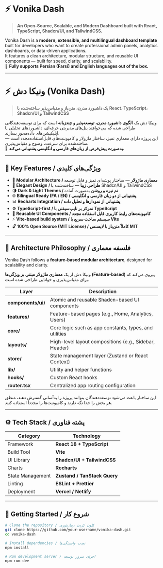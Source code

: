 # ⚡️ Vonika Dash

> **An Open-Source, Scalable, and Modern Dashboard built with React, TypeScript, Shadcn/UI, and TailwindCSS.**

Vonika Dash is a **modern, extensible, and multilingual dashboard template** built for developers who want to create professional admin panels, analytics dashboards, or data-driven applications.  
It features a clean architecture, modular structure, and reusable UI components — built for speed, clarity, and scalability.  
💬 **Fully supports Persian (Farsi) and English languages out of the box.**

---

# ⚡️ ونیکا دش (Vonika Dash)

> **یک داشبورد مدرن، متن‌باز و مقیاس‌پذیر ساخته‌شده با React، TypeScript، Shadcn/UI و TailwindCSS**

ونیکا دش یک **الگوی داشبورد مدرن، توسعه‌پذیر و چندزبانه** است که برای توسعه‌دهندگانی طراحی شده که می‌خواهند پنل‌های مدیریتی حرفه‌ای، داشبوردهای تحلیلی یا اپلیکیشن‌های داده‌محور بسازند.  
این پروژه دارای معماری تمیز، ساختار ماژولار و کامپوننت‌های قابل‌استفاده‌مجدد است — ساخته‌شده برای سرعت، وضوح و مقیاس‌پذیری.  
💬 **به‌صورت پیش‌فرض از زبان‌های فارسی و انگلیسی پشتیبانی می‌کند.**

---

## 🚀 Key Features / ویژگی‌های کلیدی

- 🧱 **Modular Architecture / معماری ماژولار** — ساختار پوشه‌ای تمیز و قابل توسعه  
- 🎨 **Elegant Design / طراحی زیبا** — ساخته‌شده با Shadcn/UI و TailwindCSS  
- 🌗 **Dark & Light Themes / تم تیره و روشن** به‌صورت آماده  
- 🌐 **Bilingual Ready (FA / EN) / پشتیبانی از دو زبان فارسی و انگلیسی**  
- 📊 **Recharts Integration / پشتیبانی از نمودارها و تحلیل داده**  
- ⚙️ **TypeScript-first / تمرکز بر تایپ‌سیفتی با TypeScript**  
- 🧩 **Reusable UI Components / کامپوننت‌های رابط کاربری قابل استفاده مجدد**  
- ⚡️ **Vite-based build system / سیستم ساخت سریع با Vite**  
- 🔓 **100% Open Source (MIT License) / کاملاً متن‌باز با لایسنس MIT**

---

## 🧩 Architecture Philosophy / فلسفه معماری

Vonika Dash follows a **feature-based modular architecture**, designed for scalability and clarity.

ونیکا دش از یک **معماری ماژولار مبتنی بر ویژگی‌ها (Feature-based)** پیروی می‌کند که برای مقیاس‌پذیری و خوانایی طراحی شده است.

| Layer | Description |
|-------|--------------|
| **components/ui/** | Atomic and reusable Shadcn-based UI components |
| **features/** | Feature-based pages (e.g., Home, Analytics, Users) |
| **core/** | Core logic such as app constants, types, and utilities |
| **layouts/** | High-level layout compositions (e.g., Sidebar, Header) |
| **store/** | State management layer (Zustand or React Context) |
| **lib/** | Utility and helper functions |
| **hooks/** | Custom React hooks |
| **router.tsx** | Centralized app routing configuration |

این ساختار باعث می‌شود توسعه‌دهندگان بتوانند پروژه را به‌آسانی گسترش دهند، منطق هر بخش را جدا نگه دارند و کامپوننت‌ها را مجدداً استفاده کنند.

---

## ⚙️ Tech Stack / پشته فناوری

| Category | Technology |
|-----------|-------------|
| Framework | **React 18 + TypeScript** |
| Build Tool | **Vite** |
| UI Library | **Shadcn/UI + TailwindCSS** |
| Charts | **Recharts** |
| State Management | **Zustand / TanStack Query** |
| Linting | **ESLint + Prettier** |
| Deployment | **Vercel / Netlify** |

---

## 🧪 Getting Started / شروع کار

```bash
# Clone the repository / کلون کردن ریپازیتوری
git clone https://github.com/your-username/vonika-dash.git
cd vonika-dash

# Install dependencies / نصب وابستگی‌ها
npm install

# Run development server / اجرای سرور توسعه
npm run dev
